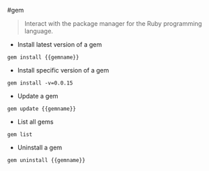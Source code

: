 #gem

> Interact with the package manager for the Ruby programming language.

- Install latest version of a gem

`gem install {{gemname}}`

- Install specific version of a gem

`gem install -v=0.0.15`

- Update a gem

`gem update {{gemname}}`

- List all gems

`gem list`

- Uninstall a gem

`gem uninstall {{gemname}}`
